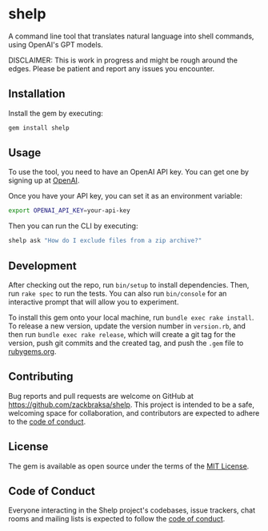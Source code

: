 # shelp

A command line tool that translates natural language into shell commands, using OpenAI's GPT models.

DISCLAIMER: This is work in progress and might be rough around the edges. Please be patient and report any issues you encounter.

## Installation

Install the gem by executing:

```bash
gem install shelp
```

## Usage

To use the tool, you need to have an OpenAI API key. You can get one by signing up at [OpenAI](https://platform.openai.com/signup).

Once you have your API key, you can set it as an environment variable:

```bash
export OPENAI_API_KEY=your-api-key
```

Then you can run the CLI by executing:

```bash
shelp ask "How do I exclude files from a zip archive?"
```

## Development

After checking out the repo, run `bin/setup` to install dependencies. Then, run `rake spec` to run the tests. You can also run `bin/console` for an interactive prompt that will allow you to experiment.

To install this gem onto your local machine, run `bundle exec rake install`. To release a new version, update the version number in `version.rb`, and then run `bundle exec rake release`, which will create a git tag for the version, push git commits and the created tag, and push the `.gem` file to [rubygems.org](https://rubygems.org).

## Contributing

Bug reports and pull requests are welcome on GitHub at <https://github.com/zackbraksa/shelp>. This project is intended to be a safe, welcoming space for collaboration, and contributors are expected to adhere to the [code of conduct](https://github.com/zackbraksa/shelp/blob/main/CODE_OF_CONDUCT.md).

## License

The gem is available as open source under the terms of the [MIT License](https://opensource.org/licenses/MIT).

## Code of Conduct

Everyone interacting in the Shelp project's codebases, issue trackers, chat rooms and mailing lists is expected to follow the [code of conduct](https://github.com/zackbraksa/shelp/blob/main/CODE_OF_CONDUCT.md).
